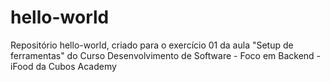 # hello-world
Repositório hello-world, criado para o exercício 01 da aula "Setup de ferramentas" do Curso Desenvolvimento de Software - Foco em Backend - iFood da Cubos Academy
